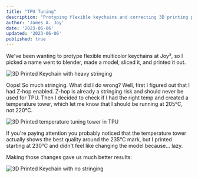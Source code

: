 ```yaml
---
title: "TPU Tuning"
description: "Protyping flexible keychains and correcting 3D printing problems."
author: 'James A. Joy'
date: '2023-06-06'
updated: '2023-06-06'
published: true
---
```


We've been wanting to protype flexible multicolor keychains at Joy³, so I picked a name went to blender, made a model, sliced it, and printed it out.

![3D Printed Keychain with heavy stringing](https://jamesjoy.sfo3.cdn.digitaloceanspaces.com/richard%20keychain%20stringing.jpg)

Oops! So much stringing. What did I do wrong? Well, first I figured out that I had Z-hop enabled. Z-hop is already a stringing risk and should never be used for TPU. Then I decided to check if I had the right temp and created a temperature tower, which let me know that I should be running at 205°C, not 220°C.

![3D Printed temperature tuning tower in TPU](https://jamesjoy.sfo3.cdn.digitaloceanspaces.com/tpu%20temperature%20tower.jpg)

If you're paying attention you probably noticed that the temperature tower actually shows the best quality around the 235°C mark, but I printed starting at 230°C and didn't feel like changing the model because... lazy.

Making those changes gave us much better results:

![3D Printed Keychain with no stringing](https://jamesjoy.sfo3.cdn.digitaloceanspaces.com/richard%20keychain%20clean.jpg)


